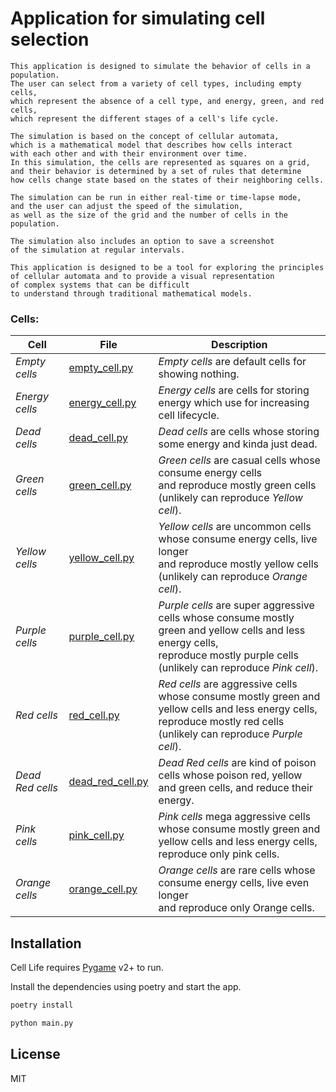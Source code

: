 
# Application for simulating cell selection
```text
This application is designed to simulate the behavior of cells in a population. 
The user can select from a variety of cell types, including empty cells, 
which represent the absence of a cell type, and energy, green, and red cells, 
which represent the different stages of a cell's life cycle.

The simulation is based on the concept of cellular automata, 
which is a mathematical model that describes how cells interact 
with each other and with their environment over time. 
In this simulation, the cells are represented as squares on a grid, 
and their behavior is determined by a set of rules that determine 
how cells change state based on the states of their neighboring cells.

The simulation can be run in either real-time or time-lapse mode, 
and the user can adjust the speed of the simulation, 
as well as the size of the grid and the number of cells in the population. 

The simulation also includes an option to save a screenshot 
of the simulation at regular intervals.

This application is designed to be a tool for exploring the principles 
of cellular automata and to provide a visual representation 
of complex systems that can be difficult 
to understand through traditional mathematical models.
```

### Cells:

| Cell             | File                                                  | Description                                                                                                                                                                           |
|------------------|-------------------------------------------------------|---------------------------------------------------------------------------------------------------------------------------------------------------------------------------------------|
| _Empty cells_    | [empty_cell.py](cells/cell_types/empty_cell.py)       | _Empty cells_ are default cells for showing nothing.                                                                                                                                  |
| _Energy cells_   | [energy_cell.py](cells/cell_types/energy_cell.py)     | _Energy cells_ are cells for storing energy which use for increasing cell lifecycle.                                                                                                  |
| _Dead cells_     | [dead_cell.py](cells/cell_types/dead_cell.py)         | _Dead cells_ are cells whose storing some energy and kinda just dead.                                                                                                                 |
| _Green cells_    | [green_cell.py](cells/cell_types/green_cell.py)       | _Green cells_ are casual cells whose consume energy cells <br/>and reproduce mostly green cells (unlikely can reproduce _Yellow cell_).                                               |
| _Yellow cells_   | [yellow_cell.py](cells/cell_types/yellow_cell.py)     | _Yellow cells_ are uncommon cells whose consume energy cells, live longer <br/>and reproduce mostly yellow cells (unlikely can reproduce _Orange cell_).                              |
| _Purple cells_   | [purple_cell.py](cells/cell_types/purple_cell.py)     | _Purple cells_ are super aggressive cells whose consume mostly green and yellow cells and less energy cells, <br/>reproduce mostly purple cells (unlikely can reproduce _Pink cell_). |
| _Red cells_      | [red_cell.py](cells/cell_types/red_cell.py)           | _Red cells_ are aggressive cells whose consume mostly green and yellow cells and less energy cells, <br/>reproduce mostly red cells (unlikely can reproduce _Purple cell_).           |
| _Dead Red cells_ | [dead_red_cell.py](cells/cell_types/dead_red_cell.py) | _Dead Red cells_ are kind of poison cells whose poison red, yellow and green cells, and reduce their energy.                                                                          |
| _Pink cells_     | [pink_cell.py](cells/cell_types/pink_cell.py)         | _Pink cells_ mega aggressive cells whose consume mostly green and yellow cells and less energy cells, <br/>reproduce only pink cells.                                                 |
| _Orange cells_   | [orange_cell.py](cells/cell_types/orange_cell.py)     | _Orange cells_ are rare cells whose consume energy cells, live even longer <br/>and reproduce only Orange cells.                                                                      |

## Installation

Cell Life requires [Pygame](https://www.pygame.org) v2+ to run.

Install the dependencies using poetry and start the app.

```sh
poetry install 
```
```sh
python main.py
```


## License

MIT